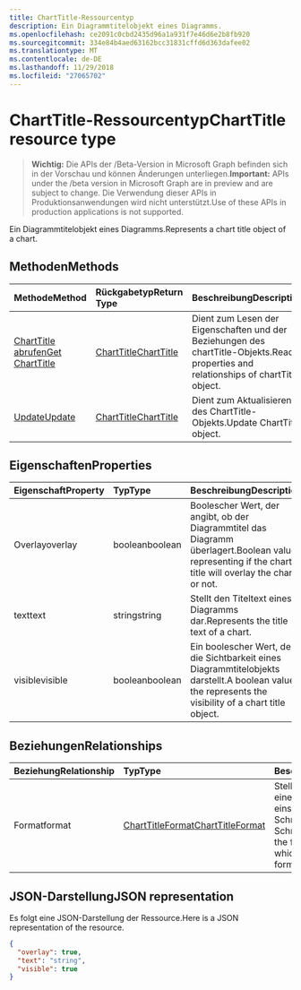```yaml
---
title: ChartTitle-Ressourcentyp
description: Ein Diagrammtitelobjekt eines Diagramms.
ms.openlocfilehash: ce2091c0cbd2435d96a1a931f7e46d6e2b8fb920
ms.sourcegitcommit: 334e84b4aed63162bcc31831cffd6d363dafee02
ms.translationtype: MT
ms.contentlocale: de-DE
ms.lasthandoff: 11/29/2018
ms.locfileid: "27065702"
---
```

# <a name="charttitle-resource-type"></a><span data-ttu-id="ec02c-103">ChartTitle-Ressourcentyp</span><span class="sxs-lookup"><span data-stu-id="ec02c-103">ChartTitle resource type</span></span>

> <span data-ttu-id="ec02c-104">**Wichtig:** Die APIs der /Beta-Version in Microsoft Graph befinden sich in der Vorschau und können Änderungen unterliegen.</span><span class="sxs-lookup"><span data-stu-id="ec02c-104">**Important:** APIs under the /beta version in Microsoft Graph are in preview and are subject to change.</span></span> <span data-ttu-id="ec02c-105">Die Verwendung dieser APIs in Produktionsanwendungen wird nicht unterstützt.</span><span class="sxs-lookup"><span data-stu-id="ec02c-105">Use of these APIs in production applications is not supported.</span></span>

<span data-ttu-id="ec02c-106">Ein Diagrammtitelobjekt eines Diagramms.</span><span class="sxs-lookup"><span data-stu-id="ec02c-106">Represents a chart title object of a chart.</span></span>


## <a name="methods"></a><span data-ttu-id="ec02c-107">Methoden</span><span class="sxs-lookup"><span data-stu-id="ec02c-107">Methods</span></span>

| <span data-ttu-id="ec02c-108">Methode</span><span class="sxs-lookup"><span data-stu-id="ec02c-108">Method</span></span>           | <span data-ttu-id="ec02c-109">Rückgabetyp</span><span class="sxs-lookup"><span data-stu-id="ec02c-109">Return Type</span></span>    |<span data-ttu-id="ec02c-110">Beschreibung</span><span class="sxs-lookup"><span data-stu-id="ec02c-110">Description</span></span>|
|:---------------|:--------|:----------|
|[<span data-ttu-id="ec02c-111">ChartTitle abrufen</span><span class="sxs-lookup"><span data-stu-id="ec02c-111">Get ChartTitle</span></span>](../api/charttitle-get.md) | [<span data-ttu-id="ec02c-112">ChartTitle</span><span class="sxs-lookup"><span data-stu-id="ec02c-112">ChartTitle</span></span>](charttitle.md) |<span data-ttu-id="ec02c-113">Dient zum Lesen der Eigenschaften und der Beziehungen des chartTitle-Objekts.</span><span class="sxs-lookup"><span data-stu-id="ec02c-113">Read properties and relationships of chartTitle object.</span></span>|
|[<span data-ttu-id="ec02c-114">Update</span><span class="sxs-lookup"><span data-stu-id="ec02c-114">Update</span></span>](../api/charttitle-update.md) | [<span data-ttu-id="ec02c-115">ChartTitle</span><span class="sxs-lookup"><span data-stu-id="ec02c-115">ChartTitle</span></span>](charttitle.md)    |<span data-ttu-id="ec02c-116">Dient zum Aktualisieren des ChartTitle-Objekts.</span><span class="sxs-lookup"><span data-stu-id="ec02c-116">Update ChartTitle object.</span></span> |

## <a name="properties"></a><span data-ttu-id="ec02c-117">Eigenschaften</span><span class="sxs-lookup"><span data-stu-id="ec02c-117">Properties</span></span>
| <span data-ttu-id="ec02c-118">Eigenschaft</span><span class="sxs-lookup"><span data-stu-id="ec02c-118">Property</span></span>     | <span data-ttu-id="ec02c-119">Typ</span><span class="sxs-lookup"><span data-stu-id="ec02c-119">Type</span></span>   |<span data-ttu-id="ec02c-120">Beschreibung</span><span class="sxs-lookup"><span data-stu-id="ec02c-120">Description</span></span>|
|:---------------|:--------|:----------|
|<span data-ttu-id="ec02c-121">Overlay</span><span class="sxs-lookup"><span data-stu-id="ec02c-121">overlay</span></span>|<span data-ttu-id="ec02c-122">boolean</span><span class="sxs-lookup"><span data-stu-id="ec02c-122">boolean</span></span>|<span data-ttu-id="ec02c-123">Boolescher Wert, der angibt, ob der Diagrammtitel das Diagramm überlagert.</span><span class="sxs-lookup"><span data-stu-id="ec02c-123">Boolean value representing if the chart title will overlay the chart or not.</span></span>|
|<span data-ttu-id="ec02c-124">text</span><span class="sxs-lookup"><span data-stu-id="ec02c-124">text</span></span>|<span data-ttu-id="ec02c-125">string</span><span class="sxs-lookup"><span data-stu-id="ec02c-125">string</span></span>|<span data-ttu-id="ec02c-126">Stellt den Titeltext eines Diagramms dar.</span><span class="sxs-lookup"><span data-stu-id="ec02c-126">Represents the title text of a chart.</span></span>|
|<span data-ttu-id="ec02c-127">visible</span><span class="sxs-lookup"><span data-stu-id="ec02c-127">visible</span></span>|<span data-ttu-id="ec02c-128">boolean</span><span class="sxs-lookup"><span data-stu-id="ec02c-128">boolean</span></span>|<span data-ttu-id="ec02c-129">Ein boolescher Wert, der die Sichtbarkeit eines Diagrammtitelobjekts darstellt.</span><span class="sxs-lookup"><span data-stu-id="ec02c-129">A boolean value the represents the visibility of a chart title object.</span></span>|

## <a name="relationships"></a><span data-ttu-id="ec02c-130">Beziehungen</span><span class="sxs-lookup"><span data-stu-id="ec02c-130">Relationships</span></span>
| <span data-ttu-id="ec02c-131">Beziehung</span><span class="sxs-lookup"><span data-stu-id="ec02c-131">Relationship</span></span> | <span data-ttu-id="ec02c-132">Typ</span><span class="sxs-lookup"><span data-stu-id="ec02c-132">Type</span></span>   |<span data-ttu-id="ec02c-133">Beschreibung</span><span class="sxs-lookup"><span data-stu-id="ec02c-133">Description</span></span>|
|:---------------|:--------|:----------|
|<span data-ttu-id="ec02c-134">Format</span><span class="sxs-lookup"><span data-stu-id="ec02c-134">format</span></span>|[<span data-ttu-id="ec02c-135">ChartTitleFormat</span><span class="sxs-lookup"><span data-stu-id="ec02c-135">ChartTitleFormat</span></span>](charttitleformat.md)|<span data-ttu-id="ec02c-p102">Stellt die Formatierung für einen Diagrammtitel dar, einschließlich Füllung und Schriftartformatierung. Schreibgeschützt.</span><span class="sxs-lookup"><span data-stu-id="ec02c-p102">Represents the formatting of a chart title, which includes fill and font formatting. Read-only.</span></span>|

## <a name="json-representation"></a><span data-ttu-id="ec02c-138">JSON-Darstellung</span><span class="sxs-lookup"><span data-stu-id="ec02c-138">JSON representation</span></span>

<span data-ttu-id="ec02c-139">Es folgt eine JSON-Darstellung der Ressource.</span><span class="sxs-lookup"><span data-stu-id="ec02c-139">Here is a JSON representation of the resource.</span></span>

<!-- {
  "blockType": "resource",
  "optionalProperties": [

  ],
  "@odata.type": "microsoft.graph.chartTitle"
}-->

```json
{
  "overlay": true,
  "text": "string",
  "visible": true
}

```

<!-- uuid: 8fcb5dbc-d5aa-4681-8e31-b001d5168d79
2015-10-25 14:57:30 UTC -->
<!-- {
  "type": "#page.annotation",
  "description": "ChartTitle resource",
  "keywords": "",
  "section": "documentation",
  "tocPath": ""
}-->